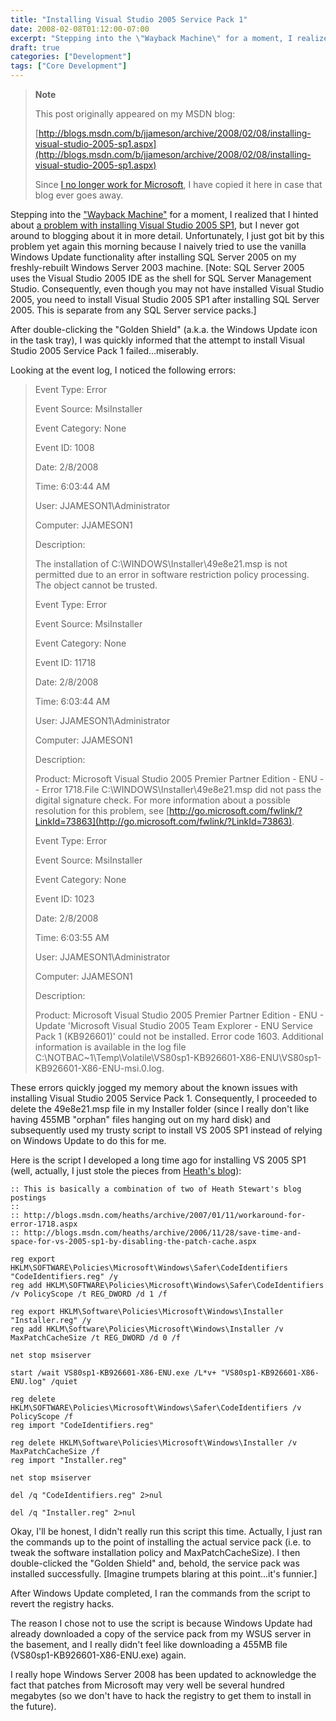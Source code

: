 ```yaml
---
title: "Installing Visual Studio 2005 Service Pack 1"
date: 2008-02-08T01:12:00-07:00
excerpt: "Stepping into the \"Wayback Machine\" for a moment, I realized that I hinted about a problem with installing Visual Studio 2005 SP1 , but I never got around to blogging about it in more detail. Unfortunately, I just got bit by this problem yet again this..."
draft: true
categories: ["Development"]
tags: ["Core Development"]
---
```


> **Note**
>
> This post originally appeared on my MSDN blog:
>
> [http://blogs.msdn.com/b/jjameson/archive/2008/02/08/installing-visual-studio-2005-sp1.aspx](http://blogs.msdn.com/b/jjameson/archive/2008/02/08/installing-visual-studio-2005-sp1.aspx)
>
> Since
> [I no longer work for Microsoft](/blog/jjameson/2011/09/02/last-day-with-microsoft), I have copied it here in case that blog
> ever goes away.

Stepping into the ["Wayback
Machine"](http://en.wikipedia.org/wiki/Wayback_Machine) for a moment, I realized that I hinted about [a problem with installing Visual Studio 2005 SP1](/blog/jjameson/2007/06/23/save-huge-amounts-of-disk-space-by-slipstreaming-service-packs), but I never got around to  blogging about it in more detail. Unfortunately, I just got bit by this problem  yet again this morning because I naively tried to use the vanilla Windows Update  functionality after installing SQL Server 2005 on my freshly-rebuilt Windows Server  2003 machine. [Note: SQL Server 2005 uses the Visual Studio 2005 IDE as the shell  for SQL Server Management Studio. Consequently, even though you may not have installed  Visual Studio 2005, you need to install Visual Studio 2005 SP1 after installing  SQL Server 2005. This is separate from any SQL Server service packs.]

After double-clicking the "Golden Shield" (a.k.a. the Windows Update icon in  the task tray), I was quickly informed that the attempt to install Visual Studio  2005 Service Pack 1 failed...miserably.

Looking at the event log, I noticed the following errors:

> Event Type: Error
>
> Event Source: MsiInstaller
>
> Event Category: None
>
> Event ID: 1008
>
> Date: 2/8/2008
>
> Time: 6:03:44 AM
>
> User: JJAMESON1\Administrator
>
> Computer: JJAMESON1
>
> Description:
>
> The installation of C:\WINDOWS\Installer\49e8e21.msp is not permitted due to
> an error in software restriction policy processing. The object cannot be trusted.
>
> Event Type: Error
>
> Event Source: MsiInstaller
>
> Event Category: None
>
> Event ID: 11718
>
> Date: 2/8/2008
>
> Time: 6:03:44 AM
>
> User: JJAMESON1\Administrator
>
> Computer: JJAMESON1
>
> Description:
>
> Product: Microsoft Visual Studio 2005 Premier Partner Edition - ENU -- Error
> 1718.File C:\WINDOWS\Installer\49e8e21.msp did not pass the digital signature
> check. For more information about a possible resolution for this problem, see
> [http://go.microsoft.com/fwlink/?LinkId=73863](http://go.microsoft.com/fwlink/?LinkId=73863).
>
> Event Type: Error
>
> Event Source: MsiInstaller
>
> Event Category: None
>
> Event ID: 1023
>
> Date: 2/8/2008
>
> Time: 6:03:55 AM
>
> User: JJAMESON1\Administrator
>
> Computer: JJAMESON1
>
> Description:
>
> Product: Microsoft Visual Studio 2005 Premier Partner Edition - ENU - Update
> 'Microsoft Visual Studio 2005 Team Explorer - ENU Service Pack 1 (KB926601)'
> could not be installed. Error code 1603. Additional information is available
> in the log file C:\NOTBAC~1\Temp\Volatile\VS80sp1-KB926601-X86-ENU\VS80sp1-KB926601-X86-ENU-msi.0.log.

These errors quickly jogged my memory about the known issues with installing  Visual Studio 2005 Service Pack 1. Consequently, I proceeded to delete the 49e8e21.msp  file in my Installer folder (since I really don't like having 455MB "orphan" files  hanging out on my hard disk) and subsequently used my trusty script to install VS  2005 SP1 instead of relying on Windows Update to do this for me.

Here is the script I developed a long time ago for installing VS 2005 SP1 (well,  actually, I just stole the pieces from [Heath's
blog](http://blogs.msdn.com/heaths)):

```
:: This is basically a combination of two of Heath Stewart's blog postings
:: 
:: http://blogs.msdn.com/heaths/archive/2007/01/11/workaround-for-error-1718.aspx
:: http://blogs.msdn.com/heaths/archive/2006/11/28/save-time-and-space-for-vs-2005-sp1-by-disabling-the-patch-cache.aspx

reg export HKLM\SOFTWARE\Policies\Microsoft\Windows\Safer\CodeIdentifiers "CodeIdentifiers.reg" /y
reg add HKLM\SOFTWARE\Policies\Microsoft\Windows\Safer\CodeIdentifiers /v PolicyScope /t REG_DWORD /d 1 /f

reg export HKLM\Software\Policies\Microsoft\Windows\Installer "Installer.reg" /y
reg add HKLM\Software\Policies\Microsoft\Windows\Installer /v MaxPatchCacheSize /t REG_DWORD /d 0 /f

net stop msiserver

start /wait VS80sp1-KB926601-X86-ENU.exe /L*v+ "VS80sp1-KB926601-X86-ENU.log" /quiet

reg delete HKLM\SOFTWARE\Policies\Microsoft\Windows\Safer\CodeIdentifiers /v PolicyScope /f
reg import "CodeIdentifiers.reg"

reg delete HKLM\Software\Policies\Microsoft\Windows\Installer /v MaxPatchCacheSize /f
reg import "Installer.reg"

net stop msiserver

del /q "CodeIdentifiers.reg" 2>nul

del /q "Installer.reg" 2>nul
```

Okay, I'll be honest, I didn't really run this script this time. Actually, I  just ran the commands up to the point of installing the actual service pack (i.e.  to tweak the software installation policy and MaxPatchCacheSize). I then double-clicked  the "Golden Shield" and, behold, the service pack was installed successfully. [Imagine  trumpets blaring at this point...it's funnier.]

After Windows Update completed, I ran the commands from the script to revert  the registry hacks.

The reason I chose not to use the script is because Windows Update had already  downloaded a copy of the service pack from my WSUS server in the basement, and I  really didn't feel like downloading a 455MB file (VS80sp1-KB926601-X86-ENU.exe)  again.

I really hope Windows Server 2008 has been updated to acknowledge the fact that  patches from Microsoft may very well be several hundred megabytes (so we don't have  to hack the registry to get them to install in the future).


